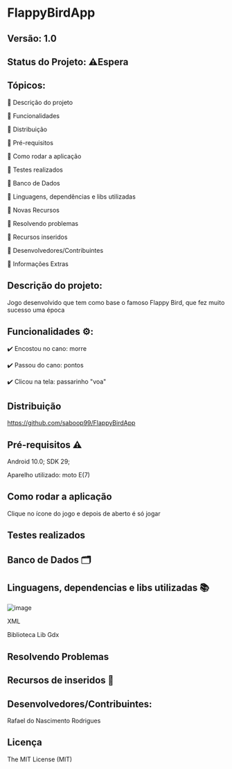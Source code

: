  # FlappyBirdApp

 ## Versão: 1.0
 
 ## Status do Projeto: ⚠️Espera 
 
 ## Tópicos:
 
🔹 Descrição do projeto

🔹 Funcionalidades

🔹 Distribuição

🔹 Pré-requisitos

🔹 Como rodar a aplicação

🔹 Testes realizados

🔹 Banco de Dados

🔹 Linguagens, dependências e libs utilizadas

🔹 Novas Recursos

🔹 Resolvendo problemas

🔹 Recursos inseridos

🔹 Desenvolvedores/Contribuintes

🔹 Informações Extras

## Descrição do projeto:
Jogo desenvolvido que tem como base o famoso Flappy Bird, que fez muito sucesso uma época

## Funcionalidades ⚙️:
✔️ Encostou no cano: morre

✔️ Passou do cano: pontos

✔️ Clicou na tela: passarinho "voa"

## Distribuição
https://github.com/saboop99/FlappyBirdApp

## Pré-requisitos ⚠️

Android 10.0; SDK 29; 

Aparelho utilizado: moto E(7)

## Como rodar a aplicação

Clique no ícone do jogo e depois de aberto é só jogar

## Testes realizados

## Banco de Dados 🗂️

## Linguagens, dependencias e libs utilizadas 📚

![image](https://user-images.githubusercontent.com/64094846/228934127-bc4206a8-1834-4ea1-90c7-bd33f7e010bb.png)

XML

Biblioteca Lib Gdx

## Resolvendo Problemas

## Recursos de inseridos 🧰

## Desenvolvedores/Contribuintes:

Rafael do Nascimento Rodrigues

## Licença

The MIT License (MIT)
